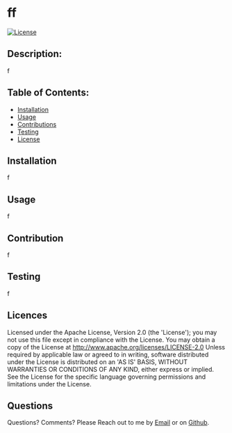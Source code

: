 
# ff
[![License](https://img.shields.io/badge/License-Apache%202.0-blue.svg)](https://opensource.org/licenses/Apache-2.0)
## Description:

f

## Table of Contents:
* [Installation](#installation)
* [Usage](#usage)
* [Contributions](#contributions)
* [Testing](#testing)
* [License](#license)

## Installation <a name="installation"/>
f

## Usage <a name="usage"/>
f

## Contribution <a name="contributions"/>
f

## Testing <a name="testing"/>
f

## Licences <a name="licence"/>
Licensed under the Apache License, Version 2.0 (the 'License'); you may not use this file except in compliance with the License. You may obtain a copy of the License at http://www.apache.org/licenses/LICENSE-2.0 Unless required by applicable law or agreed to in writing, software distributed under the License is distributed on an 'AS IS' BASIS, WITHOUT WARRANTIES OR CONDITIONS OF ANY KIND, either express or implied. See the License for the specific language governing permissions and limitations under the License.

## Questions <a name="questions"/>
Questions? Comments? Please Reach out to me by [Email](f) or on [Github](github.com/).


